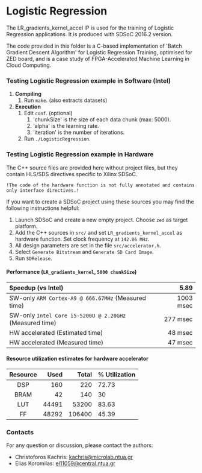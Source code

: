 # Logistic Regression

The LR\_gradients\_kernel\_accel IP is used for the training of Logistic Regression applications. It is produced with SDSoC 2016.2 version.

The code provided in this folder is a C-based implementation of 'Batch Gradient Descent Algorithm' for Logistic Regression Training, optimised for ZED board, and is a case study of FPGA-Accelerated Machine Learning in Cloud Computing.

### Testing Logistic Regression example in Software (Intel)
1. **Compiling**
	1. Run `make`. (also extracts datasets)
1. **Execution**
	1. Edit `conf`. (optional)
		1. 'chunkSize' is the size of each data chunk (max: 5000).
		1. 'alpha' is the learning rate.
		1. 'iteration' is the number of iterations.
	1. Run `./LogisticRegression`.

### Testing Logistic Regression example in Hardware
The C++ source files are provided here without project files, but they contain HLS/SDS directives specific to Xilinx SDSoC. 

`!The code of the hardware function is not fully annotated and contains only interface directives.!`

If you want to create a SDSoC project using these sources you may find the following instructions helpful:

1.  Launch SDSoC and create a new empty project. Choose `zed` as target platform.
1.  Add the C++ sources in `src/` and set `LR_gradients_kernel_accel` as hardware function. Set clock frequency at `142.86 MHz`.
1.  All design parameters are set in the file `src/accelerator.h`.
1.  Select `Generate Bitstream` and `Generate SD Card Image`.
1.  Run `SDRelease`.
	
#### Performance (`LR_gradients_kernel`, `5000 chunkSize`)
Speedup (vs Intel)	|	5.89
:----------|----------:
SW-only `ARM Cortex-A9 @ 666.67MHz` (Measured time)	|	1003 msec
SW-only `Intel Core i5-5200U @ 2.20GHz` (Measured time)	|	277 msec
HW accelerated (Estimated time)	|	48 msec
HW accelerated (Measured time)	|	47 msec

#### Resource utilization estimates for hardware accelerator
Resource	|	Used	|	Total	|	% Utilization
:----------:|----------:|----------:|:----------
DSP	|	160	|	220	|	72.73
BRAM	|	42	|	140	|	30
LUT	|	44491	|	53200	|	83.63
FF	|	48292	|	106400	|	45.39
	
### Contacts
For any question or discussion, please contact the authors:

* Christoforos Kachris: kachris@microlab.ntua.gr
* Elias Koromilas: el11059@central.ntua.gr
